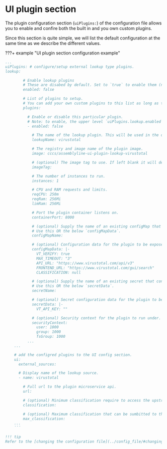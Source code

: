 # UI plugin section

The plugin configuration section (`uiPlugins:`) of the configuration file allows you to enable and confire both the
built in and you own custom plugins.

Since this section is quite simple, we will list the default configuration at the same time as we describe the
different values.

???+ example "UI plugin section configuration example"

````yaml
...
uiPlugins: # configure/setup external lookup type plugins.
lookup:

        # Enable lookup plugins
        # These are disabed by default. Set to `true` to enable them (note: individual plugins must still be enabled).
        enabled: false

        # List of plugins to setup.
        # You can add your own custom plugins to this list as long as they implement the correct interface.
        plugins:

          # Enable or disable this particular plugin.
          # Note: to enable, the upper level `uiPlugins.lookup.enabled` must also be `true`.
          - enabled: false

            # The name of the lookup plugin. This will be used in the deployment definitions.
            lookupName: virustotal

            # The registry and image name of the plugin image.
            image: cccs/assemblyline-ui-plugin-lookup-virustotal

            # (optional) The image tag to use. If left blank it will default to the current Assemblyline version.
            imageTag:

            # The number of instances to run.
            instances: 1

            # CPU and RAM requests and limits.
            reqCPU: 250m
            reqRam: 256Mi
            limRam: 256Mi

            # Port the plugin container listens on.
            containerPort: 8000

            # (optional) Supply the name of an existing configMap that contains configuration data for the plugin.
            # Use this OR the below `configMapData`.
            configMapName:

            # (optional) Configuration data for the plugin to be exposed as environment variables.
            configMapData: |-
              VT_VERIFY: true
              MAX_TIMEOUT: "3"
              API_URL: "https://www.virustotal.com/api/v3"
              FRONTEND_URL: "https://www.virustotal.com/gui/search"
              CLASSIFICATION: null

            # (optional) Supply the name of an existing secret that contains configuration data for the plugin.
            # Use this OR the below `secretData`.
            secretName:

            # (optional) Secret configuration data for the plugin to be exposed as environment variables.
            secretData: |-
              VT_API_KEY: ""

            # (optional) Security context for the plugin to run under.
            securityContext:
              user: 1000
              group: 1000
              fsGroup: 1000
          ...
    ...

    # add the configred plugins to the UI config section.
    ui:
      external_sources:

      # Display name of the lookup source.
      - name: virustotal

        # Full url to the plugin microservice api.
        url:

        # (optional) Minimum classification require to access the upstream service.
        classification:

        # (optional) Maximum classification that can be sumbitted to the upstream service.
        max_classification:
    ...
    ```

!!! tip
Refer to the [changing the configuration file](../config_file/#changing-the-configuration-file) documentation for more detail on where and how to change the configuration of the system.
````
